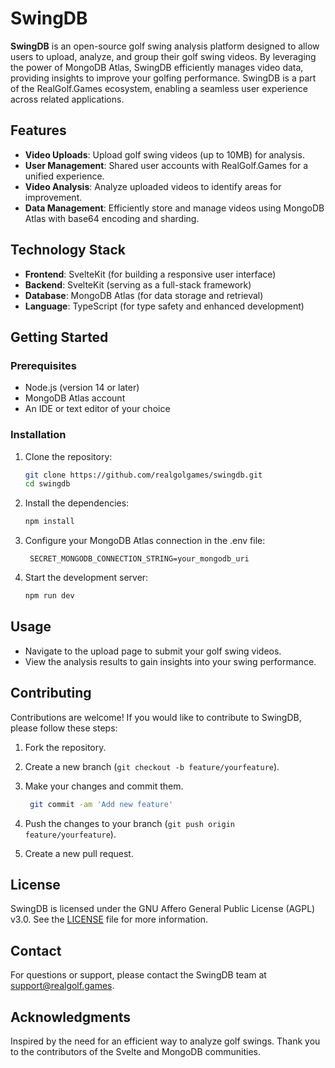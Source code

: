 # SwingDB

**SwingDB** is an open-source golf swing analysis platform designed to allow users to upload, analyze, and group their golf swing videos. By leveraging the power of MongoDB Atlas, SwingDB efficiently manages video data, providing insights to improve your golfing performance. SwingDB is a part of the RealGolf.Games ecosystem, enabling a seamless user experience across related applications.

## Features

- **Video Uploads**: Upload golf swing videos (up to 10MB) for analysis.
- **User Management**: Shared user accounts with RealGolf.Games for a unified experience.
- **Video Analysis**: Analyze uploaded videos to identify areas for improvement.
- **Data Management**: Efficiently store and manage videos using MongoDB Atlas with base64 encoding and sharding.

## Technology Stack

- **Frontend**: SvelteKit (for building a responsive user interface)
- **Backend**: SvelteKit (serving as a full-stack framework)
- **Database**: MongoDB Atlas (for data storage and retrieval)
- **Language**: TypeScript (for type safety and enhanced development)

## Getting Started

### Prerequisites

- Node.js (version 14 or later)
- MongoDB Atlas account
- An IDE or text editor of your choice

### Installation

1. Clone the repository:

   ```bash
   git clone https://github.com/realgolgames/swingdb.git
   cd swingdb
    ```

2. Install the dependencies:

    ```bash
    npm install
    ```

3. Configure your MongoDB Atlas connection in the .env file:

   ```env
    SECRET_MONGODB_CONNECTION_STRING=your_mongodb_uri
    ```

4. Start the development server:

    ```bash
    npm run dev
    ```

## Usage

- Navigate to the upload page to submit your golf swing videos.
- View the analysis results to gain insights into your swing performance.

## Contributing

Contributions are welcome! If you would like to contribute to SwingDB, please follow these steps:

1. Fork the repository.
2. Create a new branch (`git checkout -b feature/yourfeature`).
3. Make your changes and commit them.

   ```bash
    git commit -am 'Add new feature'
    ```

4. Push the changes to your branch (`git push origin feature/yourfeature`).
5. Create a new pull request.

## License

SwingDB is licensed under the GNU Affero General Public License (AGPL) v3.0. See the [LICENSE](LICENSE) file for more information.

## Contact

For questions or support, please contact the SwingDB team at [support@realgolf.games](mailto:support@realgolf.games).

## Acknowledgments

Inspired by the need for an efficient way to analyze golf swings.
Thank you to the contributors of the Svelte and MongoDB communities.
